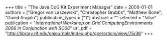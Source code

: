 +++
title = "The Java CoG Kit Experiment Manager"
date = 2006-01-01
authors = ["Gregor von Laszewski", "Christopher Grubbs", "Matthew Bone", "David Angulo"]
publication_types = ["1"]
abstract = ""
selected = "false"
publication = "*International Workshop on Grid ComputingEnvironments 2006 in Conjunction with SC06*"
url_pdf = "http://library.rit.edu/oajournals/index.php/gce/article/view/75/36"
+++

